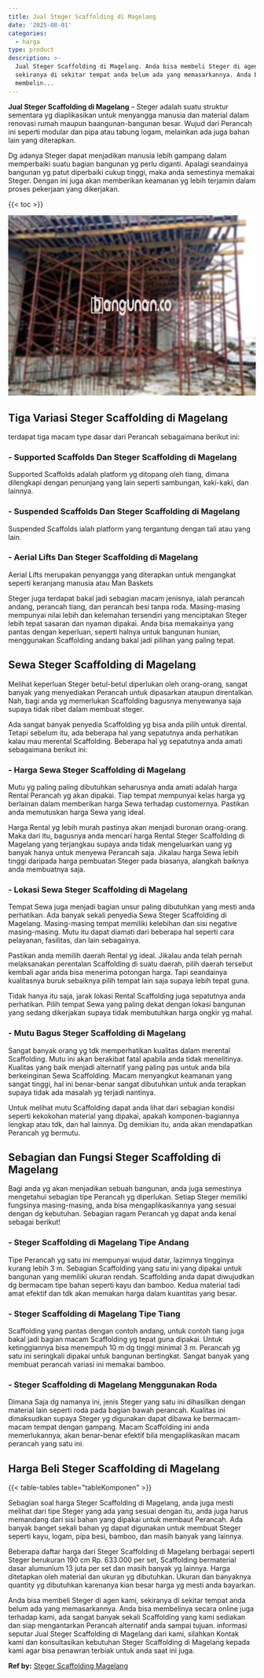 ```yaml
---
title: Jual Steger Scaffolding di Magelang
date: '2025-08-01'
categories:
  - harga
type: product
description: >-
  Jual Steger Scaffolding di Magelang. Anda bisa membeli Steger di agen kami,
  sekiranya di sekitar tempat anda belum ada yang memasarkannya. Anda bisa
  membelin...
---
```


**Jual Steger Scaffolding di Magelang** – Steger adalah suatu struktur sementara yg diaplikasikan untuk menyangga manusia dan material dalam renovasi rumah maupun baangunan-bangunan besar. Wujud dari Perancah ini seperti modular dan pipa atau tabung logam, melainkan ada juga bahan lain yang diterapkan.

Dg adanya Steger dapat menjadikan manusia lebih gampang dalam memperbaiki suatu bagian bangunan yg perlu diganti. Apalagi seandainya bangunan yg patut diperbaiki cukup tinggi, maka anda semestinya memakai Steger. Dengan ini juga akan memberikan keamanan yg lebih terjamin dalam proses pekerjaan yang dikerjakan.

{{< toc >}}

![Jual Steger Scaffolding di Magelang](/images/sewa-scaffolding-steger-28.png)

## Tiga Variasi Steger Scaffolding di Magelang

terdapat tiga macam type dasar dari Perancah sebagaimana berikut ini:

### \- Supported Scaffolds Dan Steger Scaffolding di Magelang

Supported Scaffolds adalah platform yg ditopang oleh tiang, dimana dilengkapi dengan penunjang yang lain seperti sambungan, kaki-kaki, dan lainnya.

### \- Suspended Scaffolds Dan Steger Scaffolding di Magelang

Suspended Scaffolds ialah platform yang tergantung dengan tali atau yang lain.

### \- Aerial Lifts Dan Steger Scaffolding di Magelang

Aerial Lifts merupakan penyangga yang diterapkan untuk mengangkat seperti keranjang manusia atau Man Baskets

Steger juga terdapat bakal jadi sebagian macam jenisnya, ialah perancah andang, perancah tiang, dan perancah besi tanpa roda. Masing-masing mempunyai nilai lebih dan kelemahan tersendiri yang menciptakan Steger lebih tepat sasaran dan nyaman dipakai. Anda bisa memakainya yang pantas dengan keperluan, seperti halnya untuk bangunan hunian, menggunakan Scaffolding andang bakal jadi pilihan yang paling tepat.

## Sewa Steger Scaffolding di Magelang

Melihat keperluan Steger betul-betul diperlukan oleh orang-orang, sangat banyak yang menyediakan Perancah untuk dipasarkan ataupun direntalkan. Nah, bagi anda yg memerlukan Scaffolding bagusnya menyewanya saja supaya tidak ribet dalam membuat steger.

Ada sangat banyak penyedia Scaffolding yg bisa anda pilih untuk dirental. Tetapi sebelum itu, ada beberapa hal yang sepatutnya anda perhatikan kalau mau merental Scaffolding. Beberapa hal yg sepatutnya anda amati sebagaimana berikut ini:

### \- Harga Sewa Steger Scaffolding di Magelang

Mutu yg paling paling dibutuhkan seharusnya anda amati adalah harga Rental Perancah yg akan dipakai. Tiap tempat mempunyai kelas harga yg berlainan dalam memberikan harga Sewa terhadap customernya. Pastikan anda memutuskan harga Sewa yang ideal.

Harga Rental yg lebih murah pastinya akan menjadi buronan orang-orang. Maka dari itu, bagusnya anda mencari harga Rental Steger Scaffolding di Magelang yang terjangkau supaya anda tidak mengeluarkan uang yg banyak hanya untuk menyewa Perancah saja. Jikalau harga Sewa lebih tinggi daripada harga pembuatan Steger pada biasanya, alangkah baiknya anda membuatnya saja.

### \- Lokasi Sewa Steger Scaffolding di Magelang

Tempat Sewa juga menjadi bagian unsur paling dibutuhkan yang mesti anda perhatikan. Ada banyak sekali penyedia Sewa Steger Scaffolding di Magelang. Masing-masing tempat memiliki kelebihan dan sisi negative masing-masing. Mutu itu dapat diamati dari beberapa hal seperti cara pelayanan, fasilitas, dan lain sebagainya.

Pastikan anda memilih daerah Rental yg ideal. Jikalau anda telah pernah melaksanakan perentalan Scaffolding di suatu daerah, pilih daerah tersebut kembali agar anda bisa menerima potongan harga. Tapi seandainya kualitasnya buruk sebaiknya pilih tempat lain saja supaya lebih tepat guna.

Tidak hanya itu saja, jarak lokasi Rental Scaffolding juga sepatutnya anda perhatikan. Pilih tempat Sewa yang paling dekat dengan lokasi bangunan yang sedang dikerjakan supaya tidak membutuhkan harga ongkir yg mahal.

### \- Mutu Bagus Steger Scaffolding di Magelang

Sangat banyak orang yg tdk memperhatikan kualitas dalam merental Scaffolding. Mutu ini akan berakibat fatal apabila anda tidak menelitinya. Kualitas yang baik menjadi alternatif yang paling pas untuk anda bila berkeinginan Sewa Scaffolding. Macam menyangkut keamanan yang sangat tinggi, hal ini benar-benar sangat dibutuhkan untuk anda terapkan supaya tidak ada masalah yg terjadi nantinya.

Untuk melihat mutu Scaffolding dapat anda lihat dari sebagian kondisi seperti kekokohan material yang dipakai, apakah komponen-bagiannya lengkap atau tdk, dan hal lainnya. Dg demikian itu, anda akan mendapatkan Perancah yg bermutu.

## Sebagian dan Fungsi Steger Scaffolding di Magelang

Bagi anda yg akan menjadikan sebuah bangunan, anda juga semestinya mengetahui sebagian tipe Perancah yg diperlukan. Setiap Steger memiliki fungsinya masing-masing, anda bisa mengaplikasikannya yang sesuai dengan dg kebutuhan. Sebagian ragam Perancah yg dapat anda kenal sebagai berikut!

### \- Steger Scaffolding di Magelang Tipe Andang

Tipe Perancah yg satu ini mempunyai wujud datar, lazimnya tingginya kurang lebih 3 m. Sebagian Scaffolding yang satu ini yang dipakai untuk bangunan yang memiliki ukuran rendah. Scaffolding anda dapat diwujudkan dg bermacam tipe bahan seperti kayu dan bamboo. Kedua material tadi amat efektif dan tdk akan memakan harga dalam kuantitas yang besar.

### \- Steger Scaffolding di Magelang Tipe Tiang

Scaffolding yang pantas dengan contoh andang, untuk contoh tiang juga bakal jadi bagian macam Scaffolding yg tepat guna dipakai. Untuk ketinggiannya bisa menempuh 10 m dg tinggi minimal 3 m. Perancah yg satu ini seringkali dipakai untuk bangunan bertingkat. Sangat banyak yang membuat perancah variasi ini memakai bamboo.

### \- Steger Scaffolding di Magelang Menggunakan Roda

Dimana Saja dg namanya ini, jenis Steger yang satu ini dihasilkan dengan material lain seperti roda pada bagian bawah perancah. Kualitas ini dimaksudkan supaya Steger yg digunakan dapat dibawa ke bermacam-macam tempat dengan gampang. Macam Scaffolding ini anda memerlukannya, akan benar-benar efektif bila mengaplikasikan macam perancah yang satu ini.

## Harga Beli Steger Scaffolding di Magelang

{{< table-tables table="tableKomponen" >}}

Sebagian soal harga Steger Scaffolding di Magelang, anda juga mesti melihat dari tipe Steger yang ada yang sesuai dengan itu, anda juga harus memandang dari sisi bahan yang dipakai untuk membaut Perancah. Ada banyak banget sekali bahan yg dapat digunakan untuk membuat Steger seperti kayu, logam, pipa besi, bamboo, dan masih banyak yang lainnya.

Beberapa daftar harga dari Steger Scaffolding di Magelang berbagai seperti Steger berukuran 190 cm Rp. 633.000 per set, Scaffolding bermaterial dasar alumunium 13 juta per set dan masih banyak yg lainnya. Harga ditetapkan oleh material dan ukuran yg dibutuhkan. Ukuran dan banyaknya quantity yg dibutuhkan karenanya kian besar harga yg mesti anda bayarkan.

Anda bisa membeli Steger di agen kami, sekiranya di sekitar tempat anda belum ada yang memasarkannya. Anda bisa membelinya secara online juga terhadap kami, ada sangat banyak sekali Scaffolding yang kami sediakan dan siap mengantarkan Perancah alternatif anda sampai tujuan. informasi seputar Jual Steger Scaffolding di Magelang dari kami, silahkan Kontak kami dan konsultasikan kebutuhan Steger Scaffolding di Magelang kepada kami agar bisa penawran terbiak untuk anda saat ini juga.

**Ref by:** [Steger Scaffolding Magelang](https://id.wikipedia.org/wiki/Steger)
